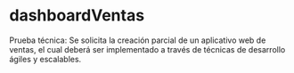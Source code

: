 # dashboardVentas
Prueba técnica: Se solicita la creación parcial de un aplicativo web de ventas, el cual deberá ser implementado a través de técnicas de desarrollo ágiles y escalables.
